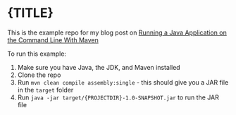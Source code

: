 # {TITLE}

This is the example repo for my blog post on [Running a Java Application on the Command Line With Maven](https://sohamkamani.com/java/cli-app-with-maven/)

To run this example:

1. Make sure you have Java, the JDK, and Maven installed
1. Clone the repo
2. Run `mvn clean compile assembly:single` - this should give you a JAR file in the `target` folder
3. Run `java -jar target/{PROJECTDIR}-1.0-SNAPSHOT.jar` to run the JAR file
